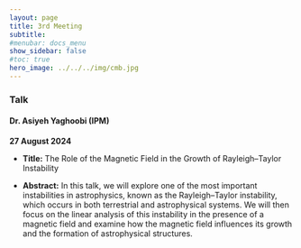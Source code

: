 ```yaml
---
layout: page
title: 3rd Meeting
subtitle: 
#menubar: docs_menu
show_sidebar: false
#toc: true
hero_image: ../../../img/cmb.jpg
---
```


### Talk
####  Dr. Asiyeh Yaghoobi (IPM)
**27 August 2024**

- **Title:** The Role of the Magnetic Field in the Growth of Rayleigh–Taylor Instability

- **Abstract:** In this talk, we will explore one of the most important instabilities in astrophysics, known as the Rayleigh–Taylor instability, which occurs in both terrestrial and astrophysical systems. We will then focus on the linear analysis of this instability in the presence of a magnetic field and examine how the magnetic field influences its growth and the formation of astrophysical structures.

<!--
email:

Dear all,

You are warmly invited to join the next meeting of the Cosmic Magnetism Group.

Just a heads-up, the meeting is on Tuesday this time, not Sunday.

Description:
Discussion theme: Talk by Dr. Asiyeh Yaghoobi (IPM)
Title: The Role of the Magnetic Field in the Growth of Rayleigh–Taylor Instability
Abstract: In this talk, we will explore one of the most important instabilities in astrophysics, known as the Rayleigh–Taylor instability, which occurs in both terrestrial and astrophysical systems. We will then focus on the linear analysis of this instability in the presence of a magnetic field and examine how the magnetic field influences its growth and the formation of astrophysical structures.
The meeting will take place on Tuesday, 6th Shahrivar at 10 am, in hybrid style:
in-person: SoA Seminar Room
virtual: Google Meet platform
Looking forward to seeing you all.

Best,
Alireza

-->
